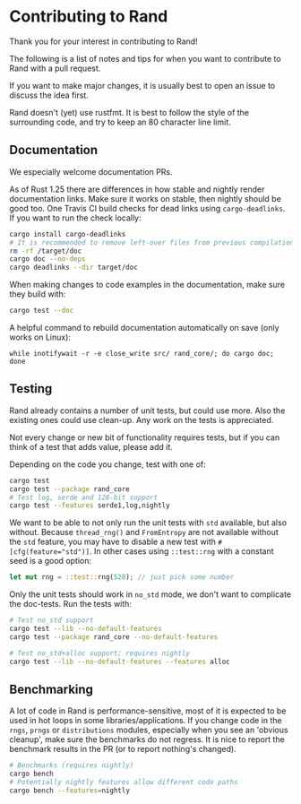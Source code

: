 # Contributing to Rand

Thank you for your interest in contributing to Rand!

The following is a list of notes and tips for when you want to contribute to
Rand with a pull request.

If you want to make major changes, it is usually best to open an issue to
discuss the idea first.

Rand doesn't (yet) use rustfmt. It is best to follow the style of the
surrounding code, and try to keep an 80 character line limit.


## Documentation

We especially welcome documentation PRs.

As of Rust 1.25 there are differences in how stable and nightly render
documentation links. Make sure it works on stable, then nightly should be good
too. One Travis CI build checks for dead links using `cargo-deadlinks`. If you
want to run the check locally:
```sh
cargo install cargo-deadlinks
# It is recommended to remove left-over files from previous compilations
rm -rf /target/doc
cargo doc --no-deps
cargo deadlinks --dir target/doc
```

When making changes to code examples in the documentation, make sure they build
with:
```sh
cargo test --doc
```

A helpful command to rebuild documentation automatically on save (only works on
Linux):
```
while inotifywait -r -e close_write src/ rand_core/; do cargo doc; done
```


## Testing

Rand already contains a number of unit tests, but could use more. Also the
existing ones could use clean-up. Any work on the tests is appreciated.

Not every change or new bit of functionality requires tests, but if you can
think of a test that adds value, please add it.

Depending on the code you change, test with one of:
```sh
cargo test
cargo test --package rand_core
# Test log, serde and 128-bit support
cargo test --features serde1,log,nightly
```

We want to be able to not only run the unit tests with `std` available, but also
without. Because `thread_rng()` and `FromEntropy` are not available without the
`std` feature, you may have to disable a new test with `#[cfg(feature="std")]`.
In other cases using `::test::rng` with a constant seed is a good option:
```rust
let mut rng = ::test::rng(528); // just pick some number
```

Only the unit tests should work in `no_std` mode, we don't want to complicate
the doc-tests. Run the tests with:
```sh
# Test no_std support
cargo test --lib --no-default-features
cargo test --package rand_core --no-default-features

# Test no_std+alloc support; requires nightly
cargo test --lib --no-default-features --features alloc
```


## Benchmarking

A lot of code in Rand is performance-sensitive, most of it is expected to be
used in hot loops in some libraries/applications. If you change code in the
`rngs`, `prngs` or `distributions` modules, especially when you see an 'obvious
cleanup', make sure the benchmarks do not regress. It is nice to report the
benchmark results in the PR (or to report nothing's changed).

```sh
# Benchmarks (requires nightly)
cargo bench
# Potentially nightly features allow different code paths
cargo bench --features=nightly
```
